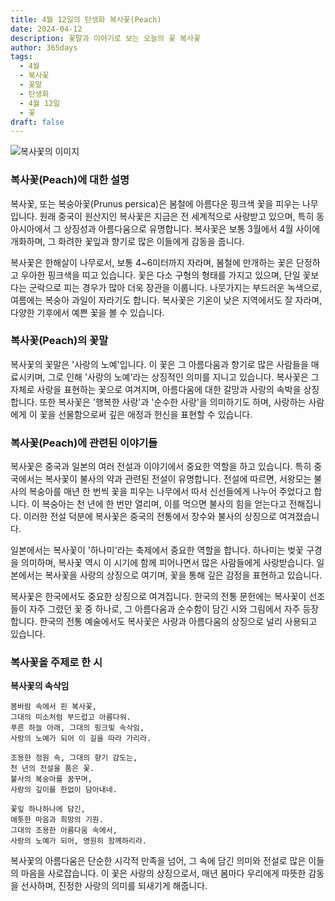 ```yaml
---
title: 4월 12일의 탄생화 복사꽃(Peach)
date: 2024-04-12
description: 꽃말과 이야기로 보는 오늘의 꽃 복사꽃
author: 365days
tags:
  - 4월
  - 복사꽃
  - 꽃말
  - 탄생화
  - 4월 12일
  - 꽃
draft: false
---
```


![복사꽃의 이미지](https://cdn.pixabay.com/photo/2017/07/20/19/18/peach-blossom-2523391_640.jpg#center)

### 복사꽃(Peach)에 대한 설명

복사꽃, 또는 복숭아꽃(Prunus persica)은 봄철에 아름다운 핑크색 꽃을 피우는 나무입니다. 원래 중국이 원산지인 복사꽃은 지금은 전 세계적으로 사랑받고 있으며, 특히 동아시아에서 그 상징성과 아름다움으로 유명합니다. 복사꽃은 보통 3월에서 4월 사이에 개화하며, 그 화려한 꽃잎과 향기로 많은 이들에게 감동을 줍니다.

복사꽃은 한해살이 나무로서, 보통 4~6미터까지 자라며, 봄철에 만개하는 꽃은 단정하고 우아한 핑크색을 띠고 있습니다. 꽃은 다소 구형의 형태를 가지고 있으며, 단일 꽃보다는 군락으로 피는 경우가 많아 더욱 장관을 이룹니다. 나뭇가지는 부드러운 녹색으로, 여름에는 복숭아 과일이 자라기도 합니다. 복사꽃은 기온이 낮은 지역에서도 잘 자라며, 다양한 기후에서 예쁜 꽃을 볼 수 있습니다.

### 복사꽃(Peach)의 꽃말

복사꽃의 꽃말은 '사랑의 노예'입니다. 이 꽃은 그 아름다움과 향기로 많은 사람들을 매료시키며, 그로 인해 '사랑의 노예'라는 상징적인 의미를 지니고 있습니다. 복사꽃은 그 자체로 사랑을 표현하는 꽃으로 여겨지며, 아름다움에 대한 갈망과 사랑의 속박을 상징합니다. 또한 복사꽃은 '행복한 사랑'과 '순수한 사랑'을 의미하기도 하며, 사랑하는 사람에게 이 꽃을 선물함으로써 깊은 애정과 헌신을 표현할 수 있습니다.

### 복사꽃(Peach)에 관련된 이야기들

복사꽃은 중국과 일본의 여러 전설과 이야기에서 중요한 역할을 하고 있습니다. 특히 중국에서는 복사꽃이 불사의 약과 관련된 전설이 유명합니다. 전설에 따르면, 서왕모는 불사의 복숭아를 매년 한 번씩 꽃을 피우는 나무에서 따서 신선들에게 나누어 주었다고 합니다. 이 복숭아는 천 년에 한 번만 열리며, 이를 먹으면 불사의 힘을 얻는다고 전해집니다. 이러한 전설 덕분에 복사꽃은 중국의 전통에서 장수와 불사의 상징으로 여겨졌습니다.

일본에서는 복사꽃이 '하나미'라는 축제에서 중요한 역할을 합니다. 하나미는 벚꽃 구경을 의미하며, 복사꽃 역시 이 시기에 함께 피어나면서 많은 사람들에게 사랑받습니다. 일본에서는 복사꽃을 사랑의 상징으로 여기며, 꽃을 통해 깊은 감정을 표현하고 있습니다.

복사꽃은 한국에서도 중요한 상징으로 여겨집니다. 한국의 전통 문헌에는 복사꽃이 선조들이 자주 그렸던 꽃 중 하나로, 그 아름다움과 순수함이 담긴 시와 그림에서 자주 등장합니다. 한국의 전통 예술에서도 복사꽃은 사랑과 아름다움의 상징으로 널리 사용되고 있습니다.

### 복사꽃을 주제로 한 시

**복사꽃의 속삭임**

```
봄바람 속에서 핀 복사꽃,  
그대의 미소처럼 부드럽고 아름다워.  
푸른 하늘 아래, 그대의 핑크빛 속삭임,  
사랑의 노예가 되어 이 길을 따라 가리라.

조용한 정원 속, 그대의 향기 감도는,  
천 년의 전설을 품은 꽃.  
불사의 복숭아를 꿈꾸며,  
사랑의 깊이를 한없이 담아내네.

꽃잎 하나하나에 담긴,  
애틋한 마음과 희망의 기원.  
그대의 조용한 아름다움 속에서,  
사랑의 노예가 되어, 영원히 함께하리라.
```

복사꽃의 아름다움은 단순한 시각적 만족을 넘어, 그 속에 담긴 의미와 전설로 많은 이들의 마음을 사로잡습니다. 이 꽃은 사랑의 상징으로서, 매년 봄마다 우리에게 따뜻한 감동을 선사하며, 진정한 사랑의 의미를 되새기게 해줍니다.
